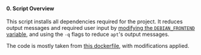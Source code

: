 #### 0. Script Overview
This script installs all dependencies required for the project. It reduces output messages and required user input by [modifying the `DEBIAN_FRONTEND` variable](https://askubuntu.com/questions/972516/debian-frontend-environment-variable), and using the `-q` flags to reduce `apt`'s output messages. 

The code is mostly taken from [this dockerfile](https://github.com/copy/v86/blob/b81df778019dd1fd43f7c813aad7266d30f626cb/tools/docker/test-image/Dockerfile), with modifications applied.